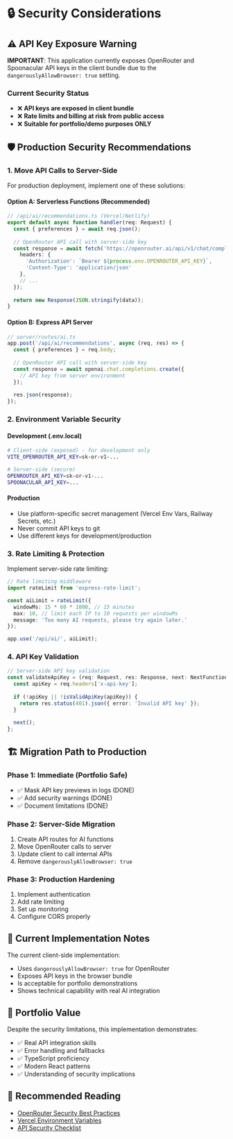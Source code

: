 # 🔒 Security Considerations

## ⚠️ API Key Exposure Warning

**IMPORTANT**: This application currently exposes OpenRouter and Spoonacular API keys in the client bundle due to the `dangerouslyAllowBrowser: true` setting.

### Current Security Status
- ❌ **API keys are exposed in client bundle**
- ❌ **Rate limits and billing at risk from public access**
- ❌ **Suitable for portfolio/demo purposes ONLY**

## 🛡️ Production Security Recommendations

### 1. Move API Calls to Server-Side

For production deployment, implement one of these solutions:

#### Option A: Serverless Functions (Recommended)
```typescript
// /api/ai/recommendations.ts (Vercel/Netlify)
export default async function handler(req: Request) {
  const { preferences } = await req.json();
  
  // OpenRouter API call with server-side key
  const response = await fetch('https://openrouter.ai/api/v1/chat/completions', {
    headers: {
      'Authorization': `Bearer ${process.env.OPENROUTER_API_KEY}`,
      'Content-Type': 'application/json'
    },
    // ...
  });
  
  return new Response(JSON.stringify(data));
}
```

#### Option B: Express API Server
```typescript
// server/routes/ai.ts
app.post('/api/ai/recommendations', async (req, res) => {
  const { preferences } = req.body;
  
  // OpenRouter API call with server-side key
  const response = await openai.chat.completions.create({
    // API key from server environment
  });
  
  res.json(response);
});
```

### 2. Environment Variable Security

#### Development (.env.local)
```bash
# Client-side (exposed) - for development only
VITE_OPENROUTER_API_KEY=sk-or-v1-...

# Server-side (secure)
OPENROUTER_API_KEY=sk-or-v1-...
SPOONACULAR_API_KEY=...
```

#### Production
- Use platform-specific secret management (Vercel Env Vars, Railway Secrets, etc.)
- Never commit API keys to git
- Use different keys for development/production

### 3. Rate Limiting & Protection

Implement server-side rate limiting:

```typescript
// Rate limiting middleware
import rateLimit from 'express-rate-limit';

const aiLimit = rateLimit({
  windowMs: 15 * 60 * 1000, // 15 minutes
  max: 10, // limit each IP to 10 requests per windowMs
  message: 'Too many AI requests, please try again later.'
});

app.use('/api/ai/', aiLimit);
```

### 4. API Key Validation

```typescript
// Server-side API key validation
const validateApiKey = (req: Request, res: Response, next: NextFunction) => {
  const apiKey = req.headers['x-api-key'];
  
  if (!apiKey || !isValidApiKey(apiKey)) {
    return res.status(401).json({ error: 'Invalid API key' });
  }
  
  next();
};
```

## 🏗️ Migration Path to Production

### Phase 1: Immediate (Portfolio Safe)
- ✅ Mask API key previews in logs (DONE)
- ✅ Add security warnings (DONE)
- ✅ Document limitations (DONE)

### Phase 2: Server-Side Migration
1. Create API routes for AI functions
2. Move OpenRouter calls to server
3. Update client to call internal APIs
4. Remove `dangerouslyAllowBrowser: true`

### Phase 3: Production Hardening
1. Implement authentication
2. Add rate limiting
3. Set up monitoring
4. Configure CORS properly

## 📝 Current Implementation Notes

The current client-side implementation:
- Uses `dangerouslyAllowBrowser: true` for OpenRouter
- Exposes API keys in the browser bundle
- Is acceptable for portfolio demonstrations
- Shows technical capability with real AI integration

## 🎯 Portfolio Value

Despite the security limitations, this implementation demonstrates:
- ✅ Real API integration skills
- ✅ Error handling and fallbacks
- ✅ TypeScript proficiency
- ✅ Modern React patterns
- ✅ Understanding of security implications

## 🔗 Recommended Reading

- [OpenRouter Security Best Practices](https://openrouter.ai/docs/security)
- [Vercel Environment Variables](https://vercel.com/docs/concepts/projects/environment-variables)
- [API Security Checklist](https://github.com/shieldfy/API-Security-Checklist) 